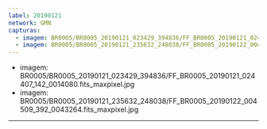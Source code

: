 ```yaml
---
label: 20190121
network: GMN
capturas:
  - imagem: BR0005/BR0005_20190121_023429_394836/FF_BR0005_20190121_024407_142_0014080.fits_maxpixel.jpg
  - imagem: BR0005/BR0005_20190121_235632_248038/FF_BR0005_20190122_004509_392_0043264.fits_maxpixel.jpg
---
```

  - imagem: BR0005/BR0005_20190121_023429_394836/FF_BR0005_20190121_024407_142_0014080.fits_maxpixel.jpg
  - imagem: BR0005/BR0005_20190121_235632_248038/FF_BR0005_20190122_004509_392_0043264.fits_maxpixel.jpg
---
